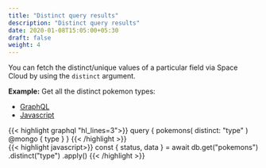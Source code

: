 ```yaml
---
title: "Distinct query results"
description: "Distinct query results"
date: 2020-01-08T15:05:00+05:30
draft: false
weight: 4
---
```

You can fetch the distinct/unique values of a particular field via Space Cloud by using the `distinct` argument.

**Example:** Get all the distinct pokemon types:

<div class="row tabs-wrapper">
  <div class="col s12" style="padding:0">
    <ul class="tabs">
      <li class="tab col s2"><a class="active" href="#distinct-graphql">GraphQL</a></li>
      <li class="tab col s2"><a href="#distinct-js">Javascript</a></li>
    </ul>
  </div>
  <div id="distinct-graphql" class="col s12" style="padding:0">
{{< highlight graphql "hl_lines=3">}}
query {
  pokemons(
    distinct: "type"
  ) @mongo {
    type
  }
}
{{< /highlight >}}   
  </div>
  <div id="distinct-js" class="col s12" style="padding:0">
{{< highlight javascript>}}
const { status, data } = await db.get("pokemons")
  .distinct("type")
  .apply()
{{< /highlight >}}  
  </div>
</div>